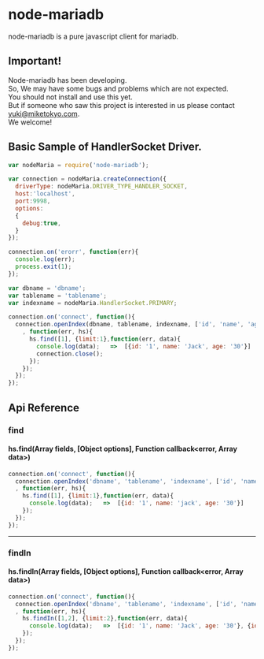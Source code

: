 node-mariadb
=========================

node-mariadb is a pure javascript client for mariadb.

## Important!  
Node-mariadb has been developing.  
So, We may have some bugs and problems which are not expected.  
You should not install and use this yet.  
But if someone who saw this project is interested in us please contact yuki@miketokyo.com.  
We welcome!

## Basic Sample of HandlerSocket Driver.

```javascript
var nodeMaria = require('node-mariadb');

var connection = nodeMaria.createConnection({
  driverType: nodeMaria.DRIVER_TYPE_HANDLER_SOCKET,
  host:'localhost',
  port:9998,
  options:
  {
    debug:true,
  }
});

connection.on('erorr', function(err){
  console.log(err);
  process.exit(1);
});

var dbname = 'dbname';
var tablename = 'tablename';
var indexname = nodeMaria.HandlerSocket.PRIMARY;

connection.on('connect', function(){
  connection.openIndex(dbname, tablename, indexname, ['id', 'name', 'age']
    , function(err, hs){
      hs.find([1], {limit:1},function(err, data){
        console.log(data);   =>  [{id: '1', name: 'Jack', age: '30'}]
        connection.close();
      });
    });
  });
});
```

## Api Reference

### find
#### hs.find(Array fields, [Object options], Function callback&lt;error, Array data&gt;)

```javascript
connection.on('connect', function(){
  connection.openIndex('dbname', 'tablename', 'indexname', ['id', 'name', 'age']
  , function(err, hs){
    hs.find([1], {limit:1},function(err, data){
      console.log(data);   =>  [{id: '1', name: 'jack', age: '30'}]
    });
  });
});
```

----

### findIn
#### hs.findIn(Array fields, [Object options], Function callback&lt;error, Array data&gt;)

```javascript
connection.on('connect', function(){
  connection.openIndex('dbname', 'tablename', 'indexname', ['id', 'name', 'age']
  , function(err, hs){
    hs.findIn([1,2], {limit:2},function(err, data){
      console.log(data);   =>  [{id: '1', name: 'Jack', age: '30'}, {id: '2', name: 'Tonny', age: '28'}]
    });
  });
});
```
